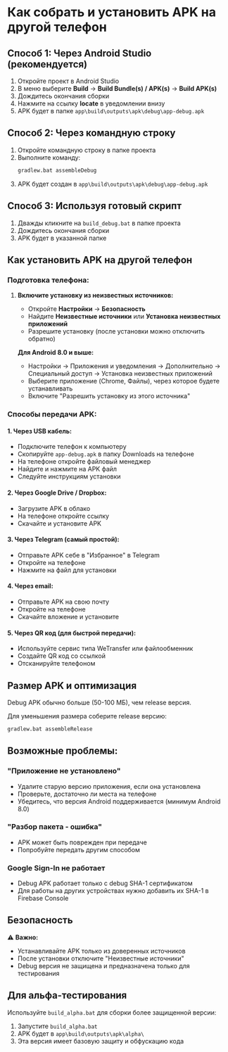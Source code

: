 # Как собрать и установить APK на другой телефон

## Способ 1: Через Android Studio (рекомендуется)

1. Откройте проект в Android Studio
2. В меню выберите **Build** → **Build Bundle(s) / APK(s)** → **Build APK(s)**
3. Дождитесь окончания сборки
4. Нажмите на ссылку **locate** в уведомлении внизу
5. APK будет в папке `app\build\outputs\apk\debug\app-debug.apk`

## Способ 2: Через командную строку

1. Откройте командную строку в папке проекта
2. Выполните команду:
   ```cmd
   gradlew.bat assembleDebug
   ```
3. APK будет создан в `app\build\outputs\apk\debug\app-debug.apk`

## Способ 3: Используя готовый скрипт

1. Дважды кликните на `build_debug.bat` в папке проекта
2. Дождитесь окончания сборки
3. APK будет в указанной папке

## Как установить APK на другой телефон

### Подготовка телефона:

1. **Включите установку из неизвестных источников:**
   - Откройте **Настройки** → **Безопасность**
   - Найдите **Неизвестные источники** или **Установка неизвестных приложений**
   - Разрешите установку (после установки можно отключить обратно)

   **Для Android 8.0 и выше:**
   - Настройки → Приложения и уведомления → Дополнительно → Специальный доступ → Установка неизвестных приложений
   - Выберите приложение (Chrome, Файлы), через которое будете устанавливать
   - Включите "Разрешить установку из этого источника"

### Способы передачи APK:

#### 1. Через USB кабель:
- Подключите телефон к компьютеру
- Скопируйте `app-debug.apk` в папку Downloads на телефоне
- На телефоне откройте файловый менеджер
- Найдите и нажмите на APK файл
- Следуйте инструкциям установки

#### 2. Через Google Drive / Dropbox:
- Загрузите APK в облако
- На телефоне откройте ссылку
- Скачайте и установите APK

#### 3. Через Telegram (самый простой):
- Отправьте APK себе в "Избранное" в Telegram
- Откройте на телефоне
- Нажмите на файл для установки

#### 4. Через email:
- Отправьте APK на свою почту
- Откройте на телефоне
- Скачайте вложение и установите

#### 5. Через QR код (для быстрой передачи):
- Используйте сервис типа WeTransfer или файлообменник
- Создайте QR код со ссылкой
- Отсканируйте телефоном

## Размер APK и оптимизация

Debug APK обычно больше (50-100 МБ), чем release версия.

Для уменьшения размера соберите release версию:
```cmd
gradlew.bat assembleRelease
```

## Возможные проблемы:

### "Приложение не установлено"
- Удалите старую версию приложения, если она установлена
- Проверьте, достаточно ли места на телефоне
- Убедитесь, что версия Android поддерживается (минимум Android 8.0)

### "Разбор пакета - ошибка"
- APK может быть поврежден при передаче
- Попробуйте передать другим способом

### Google Sign-In не работает
- Debug APK работает только с debug SHA-1 сертификатом
- Для работы на других устройствах нужно добавить их SHA-1 в Firebase Console

## Безопасность

⚠️ **Важно:** 
- Устанавливайте APK только из доверенных источников
- После установки отключите "Неизвестные источники"
- Debug версия не защищена и предназначена только для тестирования

## Для альфа-тестирования

Используйте `build_alpha.bat` для сборки более защищенной версии:
1. Запустите `build_alpha.bat`
2. APK будет в `app\build\outputs\apk\alpha\`
3. Эта версия имеет базовую защиту и обфускацию кода